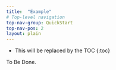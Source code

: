 ```yaml
---
title:  "Example"
# Top-level navigation
top-nav-group: QuickStart
top-nav-pos: 2
layout: plain
---
```


* This will be replaced by the TOC
{:toc}

To Be Done.